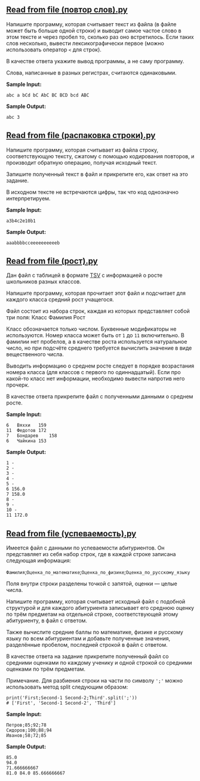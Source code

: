 ## [Read from file (повтор слов).py](https://github.com/vasoltu/-Stepik/blob/main/Программирование%20на%20Python/Read%20from%20file/Read%20from%20file%20(повтор%20слов).py)
Напишите программу, которая считывает текст из файла (в файле может быть больше одной строки) и выводит самое частое слово в этом тексте и через пробел то, 
сколько раз оно встретилось. Если таких слов несколько, вывести лексикографически первое (можно использовать оператор `<` для строк).

В качестве ответа укажите вывод программы, а не саму программу.

Слова, написанные в разных регистрах, считаются одинаковыми.

**Sample Input:**
```
abc a bCd bC AbC BC BCD bcd ABC
```
**Sample Output:**
```
abc 3
```

## [Read from file (распаковка строки).py](https://github.com/vasoltu/-Stepik/blob/main/Программирование%20на%20Python/Read%20from%20file/Read%20from%20file%20(распаковка%20строки).py)
Напишите программу, которая считывает из файла строку, соответствующую тексту, сжатому с помощью кодирования повторов, и производит обратную операцию, получая исходный текст.

Запишите полученный текст в файл и прикрепите его, как ответ на это задание.

В исходном тексте не встречаются цифры, так что код однозначно интерпретируем.

**Sample Input:**
```
a3b4c2e10b1
```
**Sample Output:**
```
aaabbbbcceeeeeeeeeeb
```

## [Read from file (рост).py](https://github.com/vasoltu/-Stepik/blob/main/Программирование%20на%20Python/Read%20from%20file/Read%20from%20file%20(рост).py)
Дан файл с таблицей в формате [TSV](https://ru.wikipedia.org/wiki/TSV) с информацией о росте школьников разных классов.

Напишите программу, которая прочитает этот файл и подсчитает для каждого класса средний рост учащегося.

Файл состоит из набора строк, каждая из которых представляет собой три поля:
Класс Фамилия Рост

Класс обозначается только числом. Буквенные модификаторы не используются. Номер класса может быть от `1` до `11` включительно. 
В фамилии нет пробелов, а в качестве роста используется натуральное число, но при подсчёте среднего требуется вычислить значение в виде вещественного числа.

Выводить информацию о среднем росте следует в порядке возрастания номера класса (для классов с первого по одиннадцатый). 
Если про какой-то класс нет информации, необходимо вывести напротив него прочерк.

В качестве ответа прикрепите файл с полученными данными о среднем росте.

**Sample Input:**
```
6	Вяххи	159
11	Федотов	172
7	Бондарев	158
6	Чайкина	153
```
**Sample Output:**
```
1 -
2 -
3 -
4 -
5 -
6 156.0
7 158.0
8 -
9 -
10 -
11 172.0
```

## [Read from file (успеваемость).py](https://github.com/vasoltu/-Stepik/blob/main/Программирование%20на%20Python/Read%20from%20file/Read%20from%20file%20(успеваемость).py)
Имеется файл с данными по успеваемости абитуриентов. Он представляет из себя набор строк, где в каждой строке записана следующая информация:

`Фамилия`;`Оценка_по_математике`;`Оценка_по_физике`;`Оценка_по_русскому_языку`

Поля внутри строки разделены точкой с запятой, оценки — целые числа.

Напишите программу, которая считывает исходный файл с подобной структурой и для каждого абитуриента записывает его среднюю оценку по трём предметам на отдельной строке, соответствующей этому абитуриенту, в файл с ответом.

Также вычислите средние баллы по математике, физике и русскому языку по всем абитуриентам и добавьте полученные значения, разделённые пробелом, последней строкой в файл с ответом.

В качестве ответа на задание прикрепите полученный файл со средними оценками по каждому ученику и одной строкой со средними оценками по трём предметам.

Примечание. Для разбиения строки на части по символу `';'` можно использовать метод split следующим образом:
```
print('First;Second-1 Second-2;Third'.split(';'))
# ['First', 'Second-1 Second-2', 'Third']
```
**Sample Input:**
```
Петров;85;92;78
Сидоров;100;88;94
Иванов;58;72;85
```
**Sample Output:**
```
85.0
94.0
71.666666667
81.0 84.0 85.666666667
```
